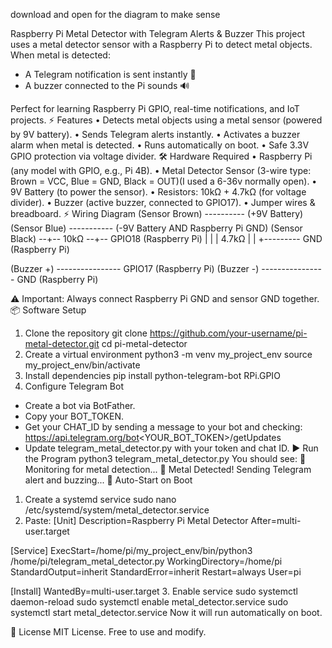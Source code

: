 download and open for the diagram to make sense

Raspberry Pi Metal Detector with Telegram Alerts & Buzzer
This project uses a metal detector sensor with a Raspberry Pi to detect metal objects.
When metal is detected:
- A Telegram notification is sent instantly 📲
- A buzzer connected to the Pi sounds 🔊

Perfect for learning Raspberry Pi GPIO, real-time notifications, and IoT projects.
⚡ Features
•	Detects metal objects using a metal sensor (powered by 9V battery).
•	Sends Telegram alerts instantly.
•	Activates a buzzer alarm when metal is detected.
•	Runs automatically on boot.
•	Safe 3.3V GPIO protection via voltage divider.
🛠️ Hardware Required
•	Raspberry Pi (any model with GPIO, e.g., Pi 4B).
•	Metal Detector Sensor (3-wire type: Brown = VCC, Blue = GND, Black = OUT)(I used a 6-36v normally open).
•	9V Battery (to power the sensor).
•	Resistors: 10kΩ + 4.7kΩ (for voltage divider).
•	Buzzer (active buzzer, connected to GPIO17).
•	Jumper wires & breadboard.
⚡ Wiring Diagram
(Sensor Brown) ---------- (+9V Battery)
(Sensor Blue) ----------- (-9V Battery AND Raspberry Pi GND)
(Sensor Black) --+-- 10kΩ --+-- GPIO18 (Raspberry Pi)
                 |          |
                 |         4.7kΩ
                 |          |
                 +--------- GND (Raspberry Pi)

(Buzzer +) ---------------- GPIO17 (Raspberry Pi)
(Buzzer -) ---------------- GND (Raspberry Pi)

⚠️ Important: Always connect Raspberry Pi GND and sensor GND together.
📦 Software Setup
1. Clone the repository
git clone https://github.com/your-username/pi-metal-detector.git
cd pi-metal-detector
2. Create a virtual environment
python3 -m venv my_project_env
source my_project_env/bin/activate
3. Install dependencies
pip install python-telegram-bot RPi.GPIO
4. Configure Telegram Bot
- Create a bot via BotFather.
- Copy your BOT_TOKEN.
- Get your CHAT_ID by sending a message to your bot and checking:
https://api.telegram.org/bot<YOUR_BOT_TOKEN>/getUpdates
- Update telegram_metal_detector.py with your token and chat ID.
▶️ Run the Program
python3 telegram_metal_detector.py
You should see:
🚀 Monitoring for metal detection...
🚗 Metal Detected! Sending Telegram alert and buzzing...
🔄 Auto-Start on Boot
1. Create a systemd service
sudo nano /etc/systemd/system/metal_detector.service
2. Paste:
[Unit]
Description=Raspberry Pi Metal Detector
After=multi-user.target

[Service]
ExecStart=/home/pi/my_project_env/bin/python3 /home/pi/telegram_metal_detector.py
WorkingDirectory=/home/pi
StandardOutput=inherit
StandardError=inherit
Restart=always
User=pi

[Install]
WantedBy=multi-user.target
3. Enable service
sudo systemctl daemon-reload
sudo systemctl enable metal_detector.service
sudo systemctl start metal_detector.service
Now it will run automatically on boot.

📝 License
MIT License. Free to use and modify.
